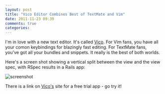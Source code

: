 ```yaml
---
layout: post
title: "Vico Editor Combines Best of TextMate and Vim"
date: 2011-11-23 09:39
comments: true
categories: 
---
```


I'm in love with a new text editor. It's called [Vico](http://vicoapp.com). For Vim fans, you have all your comon keybindings for blazingly fast editing. For TextMate fans, you've got all your bundles and snippets. It really is the best of both worlds. 

Here's a screen shot showing a vertical split between the view and the view spec, with RSpec results  in a Rails app:

 ![screenshot](http://mediacdn.disqus.com/uploads/mediaembed/images/169/523/original.jpg)
 
There is a link on [Vico's](http://vicoapp.com) site for a free trial app - go try it! 